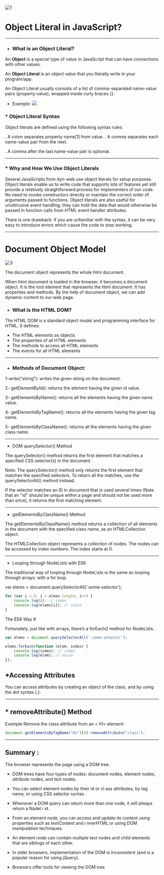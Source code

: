 ![1](https://techstacker.com/static/5e267e2ee412a23e797106ee564145a0/4148e/js.png)
# Object Literal in JavaScript?
_____

* ### What is an Object Literal?
An **Object** is a special type of value in JavaScript that can have connections with other values.


An **Object Literal** is an object value that you literally write in your program/app.

An Object Literal usually consists of a list of comma-separated name-value pairs (property:value), wrapped inside curly braces {}.

* Example:
![](https://xomino.files.wordpress.com/2013/04/j4.png?w=700)

### * Object Literal Syntax
Object literals are defined using the following syntax rules:

. A colon separates property name[1] from value.
. A comma separates each name-value pair from the next.

. A comma after the last name-value pair is optional.
___________________________

### * Why and How We Use Object Literals
Several JavaScripts from dyn-web use object literals for setup purposes. Object literals enable us to write code that supports lots of features yet still provide a relatively straightforward process for implementers of our code. No need to invoke constructors directly or maintain the correct order of arguments passed to functions. Object literals are also useful for unobtrusive event handling; they can hold the data that would otherwise be passed in function calls from HTML event handler attributes.

There is one drawback: if you are unfamiliar with the syntax, it can be very easy to introduce errors which cause the code to stop working.
________________
# Document Object Model
![3](https://simplesnippets.tech/wp-content/uploads/2018/10/what-is-document-object-model-in-JS-featured-image.jpg)

The document object represents the whole html document.

When html document is loaded in the browser, it becomes a document object. It is the root element that represents the html document. It has properties and methods. By the help of document object, we can add dynamic content to our web page.

* ### What is the HTML DOM?
The HTML DOM is a standard object model and programming interface for HTML. It defines:

- The HTML elements as objects
- The properties of all HTML elements
- The methods to access all HTML elements
- The events for all HTML elements

_____
* ### Methods of Document Object:

1-write(“string”): writes the given string on the document.

2- getElementById(): returns the element having the given id value.

3- getElementsByName(): returns all the elements having the given name value.

4- getElementsByTagName(): returns all the elements having the given tag name.

5- getElementsByClassName(): returns all the elements having the given class name.
__________
 * DOM querySelector() Method

 The querySelector() method returns the first element that matches a specified CSS selector(s) in the document.


Note: The querySelector() method only returns the first element that matches the specified selectors. To return all the matches, use the querySelectorAll() method instead.


If the selector matches an ID in document that is used several times (Note that an "id" should be unique within a page and should not be used more than once), it returns the first matching element.
______

* getElementsByClassName() Method

The getElementsByClassName() method returns a collection of all elements in the document with the specified class name, as an HTMLCollection object.

The HTMLCollection object represents a collection of nodes. The nodes can be accessed by index numbers. The index starts at 0.
________

* Looping through NodeLists with ES6

The traditional way of looping through NodeLists is the same as looping through arrays: with a for loop.

var elems = document.querySelectorAll('.some-selector');
```js
for (var i = 0; i < elems.length; i++) {
    console.log(i); // index
    console.log(elems[i]); // value
}
```
The ES6 Way #

Fortunately, just like with arrays, there’s a forEach() method for NodeLists.
```js
var elems = document.querySelectorAll('.some-selector');

elems.forEach(function (elem, index) {
    console.log(index); // index
    console.log(elem); // value
});
```
## *Accessing Attributes
You can access attributes by creating an object of the class, and by using the dot syntax (.):

____________
 ## * removeAttribute() Method

Example
Remove the class attribute from an < h1> element:
```js
document.getElementsByTagName("H1")[0].removeAttribute("class");
 ```
 _______
 ## Summary :
 The browser represents the page using a DOM tree.

* DOM trees have four types of nodes: document nodes,
element nodes, attribute nodes, and text nodes.

* You can select element nodes by their id or cl ass
attributes, by tag name, or using CSS selector syntax.

* Whenever a DOM query can return more than one
node, it will always return a Nadel i st.

* From an element node, you can access and update its
content using properties such as textContent and
i nnerHTML or using DOM manipulation techniques.

* An element node can contain multiple text nodes and
child elements that are siblings of each other.

* In older browsers, implementation of the DOM is
inconsistent (and is a popular reason for using jQuery).

* Browsers offer tools for viewing the DOM tree